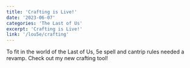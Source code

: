 ```yaml
---
title: 'Crafting is Live!'
date: '2023-06-07'
categories: 'The Last of Us'
excerpt: 'Crafting is Live!'
link: '/lou5e/crafting'
---
```


To fit in the world of the Last of Us, 5e spell and cantrip rules needed a revamp. Check out my new crafting tool!
